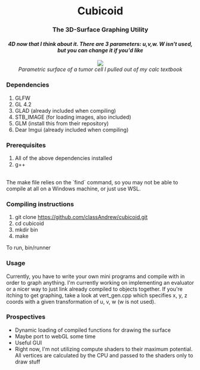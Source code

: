 
<h1 align="center">
  Cubicoid
</h1>
<h3 align="center">
  The 3D-Surface Graphing Utility
</h3>

<h4 align="center">
  <i> 4D now that I think about it. There are 3 parameters: u,v,w. W isn't used, but you can change it if you'd like </i>
</h3>
  

<p align="center">
  <img src="https://media.giphy.com/media/lw0vKUy5umSA1dlIgd/giphy.gif" />
  <br />
  <i> Parametric surface of a tumor cell I pulled out of my calc textbook </i>
</p>

### Dependencies
1. GLFW
2. GL 4.2
3. GLAD (already included when compiling)
4. STB_IMAGE (for loading images, also included)
5. GLM (install this from their repository)
6. Dear Imgui (already included when compiling)

### Prerequisites
1. All of the above dependencies installed
2. g++
<br />
The make file relies on the `find` command, so you may not be able to compile at all on a Windows machine, or just use WSL.

### Compiling instructions
1. git clone https://github.com/classAndrew/cubicoid.git
2. cd cubicoid
3. mkdir bin
4. make

To run, bin/runner

### Usage
Currently, you have to write your own mini programs and compile with in order to graph anything. I'm currently working on implementing an evaluator or a nicer way to just link already compiled to objects together.
If you're itching to get graphing, take a look at vert_gen.cpp which specifies x, y, z coords with a given transformation of u, v, w (w is not used).

### Prospectives
- Dynamic loading of compiled functions for drawing the surface
- Maybe port to webGL some time
- Useful GUI
- Right now, I'm not utilizing compute shaders to their maximum potential. All vertices are calculated by the CPU and passed to the shaders only to draw stuff

